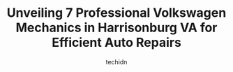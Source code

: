 ---
layout: ampstory
image: https://images.unsplash.com/photo-1494697536454-6f39e2cc972d?ixlib=rb-4.0.3&ixid=MnwxMjA3fDB8MHxwaG90by1wYWdlfHx8fGVufDB8fHx8&auto=format&fit=crop&w=640&h=853&q=80
author: techidn
featured: false
description: Entrust your vehicle to the 7 best Volkswagen Mechanic in Harrisonburg VA, USA and experience the difference they can make. With their extensive knowledge, state-of-the-art facilities, and c
title: Unveiling 7 Professional Volkswagen Mechanics in Harrisonburg VA for Efficient Auto Repairs
cover:
   title: Unveiling 7 Professional Volkswagen Mechanics in Harrisonburg VA for Efficient Auto Repairs
   subtitle: Rickpate
   background: https://images.unsplash.com/photo-1494697536454-6f39e2cc972d?ixlib=rb-4.0.3&ixid=MnwxMjA3fDB8MHxwaG90by1wYWdlfHx8fGVufDB8fHx8&auto=format&fit=crop&w=640&h=853&q=80

pages: 
 - layout: thirds
   top: <h1>#1 Car ER</h1>
   bottom: "<p>Very transparent about what they were doing and they obviously care about keeping things inexpensive for their customers. The people working there are really nice too. Ve</p>"
   background: https://www.knot35.com/toplist/wp-content/uploads/2023/06/best-volkswagen-mechanic-1-in-harrisonburg-va-1685841703.jpeg
   backgroundblur: true
 - layout: thirds
   top: <h1>#2 Blue Ridge Automotive</h1>
   bottom: "<p>1790 Harpine Hwy, Harrisonburg, VA 22802, United States</p>"
   background: https://www.knot35.com/toplist/wp-content/uploads/2023/06/best-volkswagen-mechanic-2-in-harrisonburg-va-1685841704.jpeg
   cta:
      link: https://www.knot35.com/toplist/unveiling-7-professional-volkswagen-mechanics-in-harrisonburg-va-for-efficient-auto-repairs/
      text: Unveiling 7 Professional Volkswagen Mechanics in Harrisonburg VA for Efficient Auto Repairs
 - layout: thirds
   top: <h1>#3 Moyers Automotive Llc</h1>
   bottom: "<p>613 W Market St, Harrisonburg, VA 22801, United States</p>"
   background: https://www.knot35.com/toplist/wp-content/uploads/2023/06/best-volkswagen-mechanic-3-in-harrisonburg-va-1685841704.jpeg
   cta:
      link: https://www.knot35.com/toplist/unveiling-7-professional-volkswagen-mechanics-in-harrisonburg-va-for-efficient-auto-repairs/
      text: Unveiling 7 Professional Volkswagen Mechanics in Harrisonburg VA for Efficient Auto Repairs
 - layout: thirds
   top: <h1>#4 Richards Auto Services</h1>
   bottom: "<p>896 Waterman Dr, Harrisonburg, VA 22802, United States</p>"
   background: https://images.unsplash.com/photo-1620421680010-0766ff230392?ixlib=rb-4.0.3&ixid=MnwxMjA3fDB8MHxwaG90by1wYWdlfHx8fGVufDB8fHx8&auto=format&fit=crop&w=640&h=853&q=80
   cta:
      link: https://www.knot35.com/toplist/unveiling-7-professional-volkswagen-mechanics-in-harrisonburg-va-for-efficient-auto-repairs/
      text: Unveiling 7 Professional Volkswagen Mechanics in Harrisonburg VA for Efficient Auto Repairs
 - layout: thirds
   top: <h1>#5 Rocktown Automotive Service</h1>
   bottom: "<p>849 N Main St, Harrisonburg, VA 22802, United States</p>"
   background: https://images.unsplash.com/photo-1549241520-425e3dfc01cb?ixlib=rb-4.0.3&ixid=MnwxMjA3fDB8MHxwaG90by1wYWdlfHx8fGVufDB8fHx8&auto=format&fit=crop&w=640&h=853&q=80
   cta:
      link: https://www.knot35.com/toplist/unveiling-7-professional-volkswagen-mechanics-in-harrisonburg-va-for-efficient-auto-repairs/
      text: Unveiling 7 Professional Volkswagen Mechanics in Harrisonburg VA for Efficient Auto Repairs
 - layout: thirds
   top: <h1>#6 Shenandoah Automotive Service Center</h1>
   bottom: "<p>1930 Erickson Ave, Harrisonburg, VA 22801, United States</p>"
   background: https://images.unsplash.com/photo-1553949345-eb786bb3f7ba?ixlib=rb-4.0.3&ixid=MnwxMjA3fDB8MHxwaG90by1wYWdlfHx8fGVufDB8fHx8&auto=format&fit=crop&w=640&h=853&q=80
   cta:
      link: https://www.knot35.com/toplist/unveiling-7-professional-volkswagen-mechanics-in-harrisonburg-va-for-efficient-auto-repairs/
      text: Unveiling 7 Professional Volkswagen Mechanics in Harrisonburg VA for Efficient Auto Repairs
 - layout: thirds
   top: <h1>#7 Fauls Family Automotive, Inc.</h1>
   bottom: "<p>267 Pear St, Harrisonburg, VA 22801, United States</p>"
   background: https://images.unsplash.com/photo-1527066579998-dbbae57f45ce?ixlib=rb-4.0.3&ixid=MnwxMjA3fDB8MHxwaG90by1wYWdlfHx8fGVufDB8fHx8&auto=format&fit=crop&w=640&h=853&q=80
   cta:
      link: https://www.knot35.com/toplist/unveiling-7-professional-volkswagen-mechanics-in-harrisonburg-va-for-efficient-auto-repairs/
      text: Unveiling 7 Professional Volkswagen Mechanics in Harrisonburg VA for Efficient Auto Repairs
 - layout: thirds
   middle: Continue reading...
   background: https://images.unsplash.com/photo-1604871000636-074fa5117945?ixlib=rb-4.0.3&ixid=MnwxMjA3fDB8MHxwaG90by1wYWdlfHx8fGVufDB8fHx8&auto=format&fit=crop&w=640&h=853&q=80
   cta:
      link: https://www.knot35.com/toplist/unveiling-7-professional-volkswagen-mechanics-in-harrisonburg-va-for-efficient-auto-repairs/
      text: Unveiling 7 Professional Volkswagen Mechanics in Harrisonburg VA for Efficient Auto Repairs
      
---